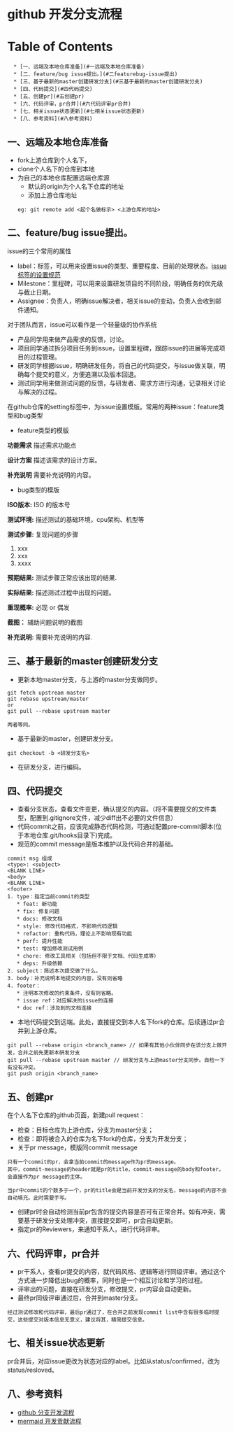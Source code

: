 # github 开发分支流程

Table of Contents
=================

      * [一、远端及本地仓库准备](#一远端及本地仓库准备)
      * [二、feature/bug issue提出。](#二featurebug-issue提出)
      * [三、基于最新的master创建研发分支](#三基于最新的master创建研发分支)
      * [四、代码提交](#四代码提交)
      * [五、创建pr](#五创建pr)
      * [六、代码评审，pr合并](#六代码评审pr合并)
      * [七、相关issue状态更新](#七相关issue状态更新)
      * [八、参考资料](#八参考资料)

## 一、远端及本地仓库准备

* fork上游仓库到个人名下，
* clone个人名下的仓库到本地
* 为自己的本地仓库配置远端仓库源
   * 默认的origin为个人名下仓库的地址
   * 添加上游仓库地址
   ```
   eg: git remote add <起个名做标示> <上游仓库的地址>
   ```

## 二、feature/bug issue提出。

issue的三个常用的属性
* label：标签，可以用来设置issue的类型、重要程度、目前的处理状态。[issue 标签的设置规范](https://github.com/ukui/community/blob/master/zh_CN/issue_manage.md)
* Milestone：里程碑，可以用来设置研发项目的不同阶段，明确任务的优先级与截止日期。
* Assignee：负责人，明确issue解决者，相关issue的变动，负责人会收到邮件通知。

对于团队而言，issue可以看作是一个轻量级的协作系统
* 产品同学用来做产品需求的反馈，讨论。
* 项目同学通过拆分项目任务到issue，设置里程碑，跟踪issue的进展等完成项目的过程管理。
* 研发同学根据issue，明确研发任务，将自己的代码提交，与issue做关联，明确每个提交的意义，方便追溯以及版本回退。
* 测试同学用来做测试问题的反馈，与研发者、需求方进行沟通，记录相关讨论与解决的过程。

在github仓库的setting标签中，为issue设置模版。常用的两种issue：feature类型和bug类型
* feature类型的模版

**功能需求** 
描述需求功能点

**设计方案** 
描述该需求的设计方案。

**补充说明** 
需要补充说明的内容。


* bug类型的模版

**ISO版本:** ISO 的版本号

**测试环境:** 描述测试的基础环境，cpu架构、机型等

**测试步骤:** 复现问题的步骤
1. xxx
2. xxx
3. xxxx

**预期结果:** 测试步骤正常应该出现的结果.

**实际结果:** 描述测试过程中出现的问题。

**重现概率:** 必现 or 偶发

**截图：**
辅助问题说明的截图

**补充说明:** 需要补充说明的内容.

## 三、基于最新的master创建研发分支

* 更新本地master分支，与上游的master分支做同步。
```
git fetch upstream master
git rebase upstream/master
or
git pull --rebase upstream master

两者等同。
```
* 基于最新的master，创建研发分支。
```
git checkout -b <研发分支名>
```
* 在研发分支，进行编码。

## 四、代码提交

* 查看分支状态，查看文件变更，确认提交的内容。（将不需要提交的文件类型，配置到.gitignore文件，减少diff出不必要的文件信息）
* 代码commit之前，应该完成静态代码检测，可通过配置pre-commit脚本(位于本地仓库.git/hooks目录下)完成。
* 规范的commit message是版本维护以及代码合并的基础。
```
commit msg 组成
<type>: <subject>
<BLANK LINE>
<body>
<BLANK LINE>
<footer>
1. type：指定当前commit的类型
   * feat: 新功能
   * fix: 修复问题
   * docs: 修改文档
   * style: 修改代码格式，不影响代码逻辑
   * refactor: 重构代码，理论上不影响现有功能
   * perf: 提升性能
   * test: 增加修改测试用例
   * chore: 修改工具相关（包括但不限于文档、代码生成等）
   * deps: 升级依赖
2. subject：简述本次提交做了什么。
3. body：补充说明本地提交的内容，没有则省略
4. footer：
   * 注明本次修改的约束条件，没有则省略。
   * issue ref：对应解决的issue的连接
   * doc ref：涉及到的文档连接
```
* 本地代码提交到远端。此处，直接提交到本人名下fork的仓库。后续通过pr合并到上游仓库。
```
git pull --rebase origin <branch_name> // 如果有其他小伙伴同步在该分支上做开发，合并之前先更新本研发分支
git pull --rebase upstream master // 研发分支与上游master分支同步。自检一下有没有冲突。
git push origin <branch_name>
```

## 五、创建pr

在个人名下仓库的github页面，新建pull request：
* 检查：目标仓库为上游仓库，分支为master分支；
* 检查：即将被合入的仓库为名下fork的仓库，分支为开发分支；
* 关于pr message，模版同commit message
```
只有一个commit的pr，会拿当前commit的message作为pr的message。
其中，commit-message的header就是pr的title，commit-message的body和footer，会直接作为pr message的主体。

当pr中commit的个数多于一个，pr的title会是当前开发分支的分支名，message的内容不会自动填充。此时需要手写。
```
* 创建pr时会自动检测当前pr包含的提交内容是否可有正常合并。如有冲突，需要基于研发分支处理冲突，直接提交即可，pr会自动更新。
* 指定pr的Reviewers，来通知干系人，进行代码评审。

## 六、代码评审，pr合并

* pr干系人，查看pr提交的内容，就代码风格、逻辑等进行同级评审。通过这个方式进一步降低出bug的概率，同时也是一个相互讨论和学习的过程。
* 评审出的问题，直接在研发分支，修改提交，pr内容会自动更新。
* 最终pr同级评审通过后，合并到master分支。
```
经过测试修改和代码评审，最后pr通过了，在合并之前发现commit list中含有很多临时提交，这些提交对版本信息无意义，建议将其，精简提交信息。
```

## 七、相关issue状态更新

pr合并后，对应issue更改为状态对应的label。比如从status/confirmed，改为status/resloved。

## 八、参考资料

+ [github 分支开发流程](https://docs.github.com/zh/get-started/quickstart/github-flow)
+ [mermaid 开发贡献流程](https://mermaid.js.org/community/development.html)


